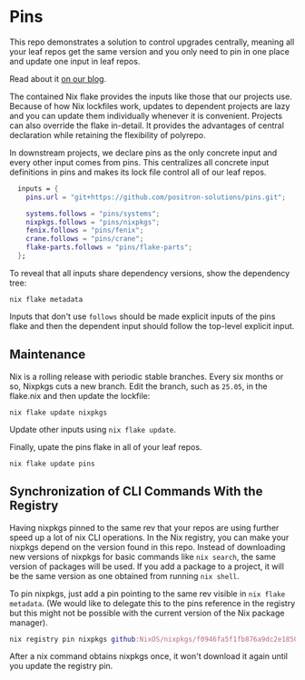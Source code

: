 # Pins

This repo demonstrates a solution to control upgrades centrally, meaning all
your leaf repos get the same version and you only need to pin in one place and
update one input in leaf repos.

Read about it [on our blog](https://positron.solutions/articles/centralizing-nix-dependencies).

The contained Nix flake provides the inputs like those that our projects use.
Because of how Nix lockfiles work, updates to dependent projects are lazy and
you can update them individually whenever it is convenient.  Projects can also
override the flake in-detail.  It provides the advantages of central declaration
while retaining the flexibility of polyrepo.

In downstream projects, we declare pins as the only concrete input and every
other input comes from pins.  This centralizes all concrete input definitions in
pins and makes its lock file control all of our leaf repos.

```nix
  inputs = {
    pins.url = "git+https://github.com/positron-solutions/pins.git";

    systems.follows = "pins/systems";
    nixpkgs.follows = "pins/nixpkgs";
    fenix.follows = "pins/fenix";
    crane.follows = "pins/crane";
    flake-parts.follows = "pins/flake-parts";
  };
```

To reveal that all inputs share dependency versions, show the dependency tree:
```
nix flake metadata
```

Inputs that don't use `follows` should be made explicit inputs of the pins flake
and then the dependent input should follow the top-level explicit input.

## Maintenance

Nix is a rolling release with periodic stable branches.  Every six months or so,
Nixpkgs cuts a new branch.  Edit the branch, such as `25.05`, in the flake.nix
and then update the lockfile: 

```
nix flake update nixpkgs
```

Update other inputs using `nix flake update`.

Finally, upate the pins flake in all of your leaf repos.

```
nix flake update pins
```

## Synchronization of CLI Commands With the Registry

Having nixpkgs pinned to the same rev that your repos are using further speed up
a lot of nix CLI operations.  In the Nix registry, you can make your nixpkgs
depend on the version found in this repo.  Instead of downloading new versions
of nixpkgs for basic commands like `nix search`, the same version of packages
will be used.  If you add a package to a project, it will be the same version as
one obtained from running `nix shell`.

To pin nixpkgs, just add a pin pointing to the same rev visible in `nix flake
metadata`.  (We would like to delegate this to the pins reference in the
registry but this might not be possible with the current version of the Nix
package manager).

```nix
nix registry pin nixpkgs github:NixOS/nixpkgs/f0946fa5f1fb876a9dc2e1850d9d3a4e3f914092
```

After a nix command obtains nixpkgs once, it won't download it again until you
update the registry pin.
